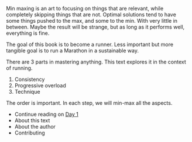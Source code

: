 Min maxing is an art to focusing on things that are relevant, while completely skipping things that are not. Optimal solutions tend to have some things pushed to the max, and some to the min. With very little in between. Maybe the result will be strange, but as long as it performs well, everything is fine.

The goal of this book is to become a runner. Less important but more tangible goal is to run a Marathon in a sustainable way.

There are 3 parts in mastering anything. This text explores it in the context of running.

1) Consistency
2) Progressive overload
3) Technique

The order is important. In each step, we will min-max all the aspects.


- Continue reading on [Day 1](/vlejd/min-max-running/wiki/Day-1)
- About this text
- About the author
- Contributing

